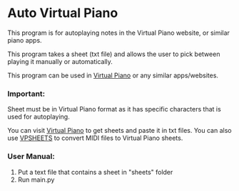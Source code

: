 # Auto Virtual Piano
This program is for autoplaying notes in the Virtual Piano website, or similar piano apps.


This program takes a sheet (txt file) and allows the user to pick between playing it manually or automatically.

This program can be used in [Virtual Piano](https://virtualpiano.net/) or any similar apps/websites.


### Important:
Sheet must be in Virtual Piano format as it has specific characters that is used for autoplaying.


You can visit [Virtual Piano](https://virtualpiano.net/) to get sheets and paste it in txt files.
You can also use [VPSHEETS](https://vpsheets.com/converter) to convert MIDI files to Virtual Piano sheets.


### User Manual:
1. Put a text file that contains a sheet in "sheets" folder
2. Run main.py
